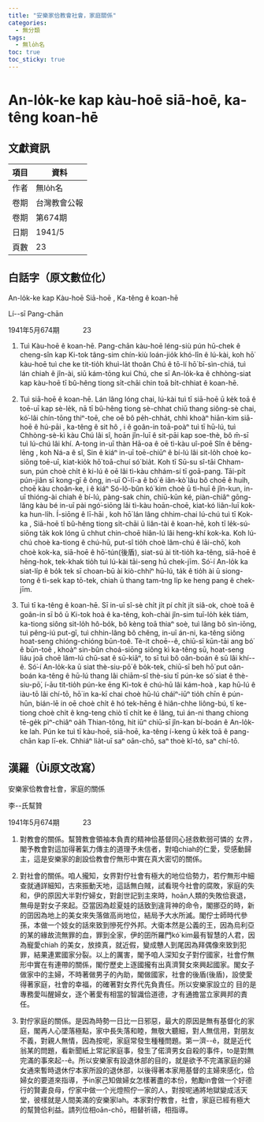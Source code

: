 ```yaml
---
title: "安樂家佮教會社會，家庭關係"
categories:
  - 無分類
tags:
  - 無lo̍h名
toc: true
toc_sticky: true
---
```


# An-lo̍k-ke kap kàu-hoē siā-hoē, ka-têng koan-hē

## 文獻資訊

| 項目 | 資料 |
|---|---|
| 作者 | 無lo̍h名 |
| 卷期 | 台灣教會公報 |
| 卷期 | 第674期 |
| 日期 | 1941/5 |
| 頁數 | 23 |

## 白話字（原文數位化）

An-lo̍k-ke kap Kàu-hoē Siā-hoē , Ka-têng ê koan-hē

Lí--sī Pang-chān

1941年5月674期            23

1. Tuì Kàu-hoē ê koan-hē. Pang-chān kàu-hoē léng-siù pún hū-chek ê cheng-sîn kap Ki-tok tâng-sim chín-kiù loán-jio̍k khó-lîn ê lú-kài, koh hō͘ kàu-hoē tuì che ke tit-tio̍h khuì-la̍t thoân Chú ê tō-lí hō͘ bī-sìn-chiá, tuì lán chiah ê jîn-ài, siū kám-tōng kui Chú, che sī An-lo̍k-ka ê chhòng-siat kap kàu-hoē tī bû-hêng tiong si̍t-chāi chin toā bi̍t-chhiat ê koan-hē.

2. Tuì siā-hoē ê koan-hē. Lán lâng lóng chai, lú-kài tuì tī siā-hoē ū ke̍k toā ê toē-uī kap sè-le̍k, nā tī bû-hêng tiong sè-chhat chiū thang siông-sè chai, kó͘-lâi chín-tōng thiⁿ-toē, che oē bô pe̍h-chha̍t, chhì khoàⁿ hiān-kim siā-hoē ê hú-pāi , ka-têng ê sit hô , i ê goân-in toā-poàⁿ tuì tī hū-lú, tuì Chhòng-sè-kì kàu Chú lâi sî, hoān jîn-luī ê sit-pāi kap soe-thè, bô m̄-sī tuì lú-chú lâi khí. A-tong in-uī thàn  Hā-oa ê oē tì-kàu uî-poē Sîn ê bēng-lēng , koh Ná-a ê sî, Sin ê kiáⁿ in-uī toē-chiūⁿ ê bí-lú lâi sit-lo̍h choè ko-siōng toē-uī, kiat-kio̍k hō͘ toā-chuí só͘ bia̍t. Koh tī Sū-su sî-tāi Chham-sun, pún choè chi̍t ê ki-lú ê oē lâi tì-kàu chhám-sí tī goā-pang. Tāi-pi̍t pún-jiân sī kong-gī ê ông, in-uī O͘-lī-a ê bó͘ ê iân-kò͘ lâu bô choē ê huih, choē kàu choân-ke, i ê kiáⁿ Só-lô-bûn kó͘ kim choè ū tì-huī ê jîn-kun, in-uī thióng-ài chiah ê bí-lú, pàng-sak chin, chiū-kūn ké, piàn-chiâⁿ gōng-lâng kàu bé in-uī pài ngó͘-siōng lâi tì-kàu hoān-choē, kiat-kó liân-luī kok-ka hun-li̍h. Í-siōng ê lī-hāi , koh hō͘ lán lâng chhim-chai lú-chú tuì tī Kok-ka , Siā-hoē tī bû-hêng tiong si̍t-chāi ū liân-tài ê koan-hē, koh tī le̍k-sú-siōng ta̍k kok lóng ū chhut chin-choē hiân-lú lâi heng-khí kok-ka. Koh lú-chú choè ka-tiong ê chú-hū, put-sî tio̍h choè lâm-chú ê lāi-chō͘, koh choè kok-ka, siā-hoē ê hō͘-tún(後盾), siat-sú ài tit-tio̍h ka-têng, siā-hoē ê hēng-hok, tek-khak tio̍h tuì lú-kài tāi-seng hū chek-jīm. Só͘-í An-lo̍k ka siat-li̍p ê bo̍k tek sī choan-bū ài kiò-chhíⁿ hū-lú, ta̍k ê tio̍h ài ū siong-tong ê tì-sek kap tō-tek, chiah ū thang tam-tng li̍p ke heng pang ê chek-jīm.

3. Tuì tī ka-têng ê koan-hē. Sī in-uī sî-sè chi̍t ji̍t pí chi̍t ji̍t siâ-ok, choè toā ê goân-in sī bô ū Ki-tok hoà ê ka-têng, koh-chài jîn-sim tuī-lo̍h ke̍k tiám, ka-tiong siông sit-lo̍h hô-bo̍k, bô kèng toā thiaⁿ soè, tuì lâng bô sìn-iōng, tuì pêng-iú put-gī, tuì chhin-lâng bô chêng, in-uī án-ni, ka-têng siông hoat-seng chióng-chióng būn-toê. Tè-it choē--ê, chiū-sī kūn-tāi ang bó͘ ê būn-toê , khoàⁿ sin-bûn choá-siōng siông kì ka-têng sū, hoat-seng liáu joā choē lâm-lú chū-sat ê sū-kiāⁿ, to sī tuì bô oân-boán ê sū lâi khí--ê. Só͘-í An-lo̍k-ka ū siat thè-siu-pō͘ ê bo̍k-tek, chiū-sī beh hō͘ put oân-boán ka-têng ê hū-lú thang lâi chiām-sî thè-siu tī pún-ke só͘ siat ê thè-siu-pō͘, í-āu tit-tio̍h pún-ke ēng Ki-tok ê chú-hū lâi kám-hoà , kap hū-lú ê iàu-tō lâi chí-tō, hō͘ in ka-kī chai choè hū-lú cháiⁿ-iūⁿ tio̍h chīn ê pún-hūn, bián-lē in oē choè chi̍t ê hó tek-hēng ê hiân-chhe liông-bú, tī ke-tiong choè chi̍t ê kng-teng chiò tī chi̍t ke ê lâng, tuì án-ni thang chiong tē-ge̍k pìⁿ-chiâⁿ oa̍h Thian-tông, hit iūⁿ chiū-sī jîn-kan bí-boán ê An-lo̍k-ke lah. Pún ke tuì tī kàu-hoē, siā-hoē, ka-têng í-keng ū ke̍k toā ê pang-chān kap lī-ek. Chhiáⁿ lia̍t-uī saⁿ oān-chō, saⁿ thoè kî-tó, saⁿ chí-tō.

## 漢羅（Ùi原文改寫）

安樂家佮教會社會，家庭的關係

李--氏幫贊

1941年5月674期            23

1. 對教會的關係。幫贊教會領袖本負責的精神佮基督同心拯救軟弱可憐的 女界，閣予教會對這加得著氣力傳主的道理予未信者，對咱chiah的仁愛，受感動歸主，這是安樂家的創設佮教會佇無形中實在真大密切的關係。

2. 對社會的關係。咱人攏知，女界對佇社會有極大的地位佮勢力，若佇無形中細查就通詳細知，古來振動天地，這話無白賊，試看現今社會的腐敗，家庭的失和，伊的原因大半對佇婦女，對創世記到主來時，hoān人類的失敗佮衰退，無毋是對女子來起。亞當因為趁夏娃的話致到違背神的命令，閣挪亞的時，新的囝因為地上的美女來失落做高尚地位，結局予大水所滅。閣佇士師時代參孫，本做一个妓女的話來致到慘死佇外邦。大衛本然是公義的王，因為烏利亞的某的緣故流無罪的血，罪到全家，伊的囝所羅門kó͘ kim最有智慧的人君，因為寵愛chiah 的美女，放拺真，就近假，變成戇人到尾因為拜偶像來致到犯罪，結果連累國家分裂。以上的厲害，閣予咱人深知女子對佇國家，社會佇無形中實在有連帶的關係，閣佇歷史上逐國攏有出真濟賢女來興起國家。閣女子做家中的主婦，不時著做男子的內助，閣做國家，社會的後盾(後盾)，設使愛得著家庭，社會的幸福，的確著對女界代先負責任。所以安樂家設立的 目的是專務愛叫醒婦女，逐个著愛有相當的智識佮道德，才有通擔當立家興邦的責任。

3. 對佇家庭的關係。是因為時勢一日比一日邪惡，最大的原因是無有基督化的家庭，閣再人心墜落極點，家中長失落和睦，無敬大聽細，對人無信用，對朋友不義，對親人無情，因為按呢，家庭常發生種種問題。第一濟--ê，就是近代翁某的問題，看新聞紙上常記家庭事，發生了偌濟男女自殺的事件，to是對無完滿的事來起--ê。所以安樂家有設退休部的目的，就是欲予不完滿家庭的婦女通來暫時退休佇本家所設的退休部，以後得著本家用基督的主婦來感化，佮婦女的要道來指導，予in家己知做婦女怎樣著盡的本份，勉勵in會做一个好德行的賢妻良母，佇家中做一个光燈照佇一家的人，對按呢通將地獄變成活天堂，彼樣就是人間美滿的安樂家lah。本家對佇教會，社會，家庭已經有極大的幫贊佮利益。請列位相oān-chō，相替祈禱，相指導。
